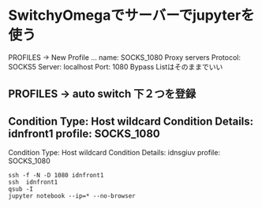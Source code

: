 # SwitchyOmegaでサーバーでjupyterを使う

PROFILES -> New Profile ... name: SOCKS_1080
Proxy servers
Protocol: SOCKS5
Server: localhost
Port: 1080
Bypass Listはそのままでいい

PROFILES -> auto switch
下２つを登録
----
Condition Type: Host wildcard
Condition Details: idnfront1
profile: SOCKS_1080
----
Condition Type: Host wildcard
Condition Details: idnsgiuv
profile: SOCKS_1080

```
ssh -f -N -D 1080 idnfront1
ssh  idnfront1
qsub -I
jupyter notebook --ip=* --no-browser
```